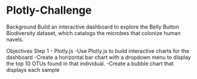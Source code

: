 # Plotly-Challenge

Background Build an interactive dashboard to explore the Belly Button Biodiversity dataset, which catalogs the microbes that colonize human navels.

Objectives Step 1 - Plotly.js -Use Plotly.js to build interactive charts for the dashboard -Create a horizontal bar chart with a dropdown menu to display the top 10 OTUs found in that individual. -Create a bubble chart that displays each sample
